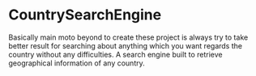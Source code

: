 # CountrySearchEngine
Basically main moto beyond to create these project is always try to take better result for searching about anything which you want regards the country without any difficulties. A search engine built to retrieve geographical information of any country.
